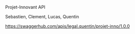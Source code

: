 Projet-Innovant API

Sebastien, Clement, Lucas, Quentin

https://swaggerhub.com/apis/legal.quentin/projet-inno/1.0.0

